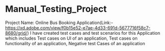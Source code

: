 # Manual_Testing_Project
Project Name: Online Bus Booking Application(Link:- https://xd.adobe.com/view/f0b15e52-e7ae-4d33-691d-5677716f58c7-8680/grid/) I have created test cases and test scenarios for this Application which includes Test cases on UI of an  application, Test cases on functionality of an application, Negative test Cases of an application

